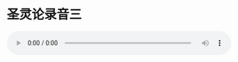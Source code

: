 # 圣灵论录音三

<audio style="width: 100%;" preload="false" controls controlslist="nodownload"><source src="//file.simai.life/audio/mp3/old/27414.mp3" type="audio/mpeg">Your browser does not support the audio element.</audio>


